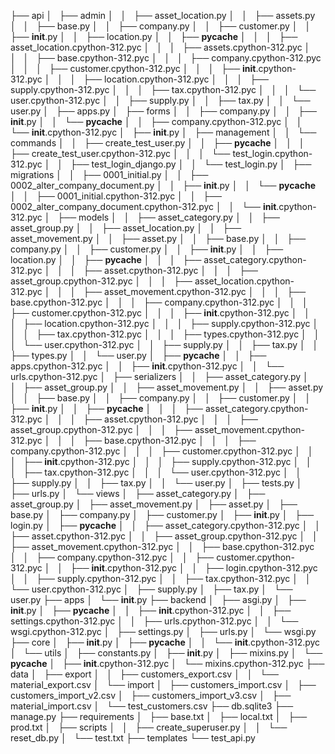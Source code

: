 ├── api
│   ├── admin
│   │   ├── asset_location.py
│   │   ├── assets.py
│   │   ├── base.py
│   │   ├── company.py
│   │   ├── customer.py
│   │   ├── __init__.py
│   │   ├── location.py
│   │   ├── __pycache__
│   │   │   ├── asset_location.cpython-312.pyc
│   │   │   ├── assets.cpython-312.pyc
│   │   │   ├── base.cpython-312.pyc
│   │   │   ├── company.cpython-312.pyc
│   │   │   ├── customer.cpython-312.pyc
│   │   │   ├── __init__.cpython-312.pyc
│   │   │   ├── location.cpython-312.pyc
│   │   │   ├── supply.cpython-312.pyc
│   │   │   ├── tax.cpython-312.pyc
│   │   │   └── user.cpython-312.pyc
│   │   ├── supply.py
│   │   ├── tax.py
│   │   └── user.py
│   ├── apps.py
│   ├── forms
│   │   ├── company.py
│   │   ├── __init__.py
│   │   └── __pycache__
│   │       ├── company.cpython-312.pyc
│   │       └── __init__.cpython-312.pyc
│   ├── __init__.py
│   ├── management
│   │   └── commands
│   │       ├── create_test_user.py
│   │       ├── __pycache__
│   │       │   ├── create_test_user.cpython-312.pyc
│   │       │   └── test_login.cpython-312.pyc
│   │       ├── test_login_django.py
│   │       └── test_login.py
│   ├── migrations
│   │   ├── 0001_initial.py
│   │   ├── 0002_alter_company_document.py
│   │   ├── __init__.py
│   │   └── __pycache__
│   │       ├── 0001_initial.cpython-312.pyc
│   │       ├── 0002_alter_company_document.cpython-312.pyc
│   │       └── __init__.cpython-312.pyc
│   ├── models
│   │   ├── asset_category.py
│   │   ├── asset_group.py
│   │   ├── asset_location.py
│   │   ├── asset_movement.py
│   │   ├── asset.py
│   │   ├── base.py
│   │   ├── company.py
│   │   ├── customer.py
│   │   ├── __init__.py
│   │   ├── location.py
│   │   ├── __pycache__
│   │   │   ├── asset_category.cpython-312.pyc
│   │   │   ├── asset.cpython-312.pyc
│   │   │   ├── asset_group.cpython-312.pyc
│   │   │   ├── asset_location.cpython-312.pyc
│   │   │   ├── asset_movement.cpython-312.pyc
│   │   │   ├── base.cpython-312.pyc
│   │   │   ├── company.cpython-312.pyc
│   │   │   ├── customer.cpython-312.pyc
│   │   │   ├── __init__.cpython-312.pyc
│   │   │   ├── location.cpython-312.pyc
│   │   │   ├── supply.cpython-312.pyc
│   │   │   ├── tax.cpython-312.pyc
│   │   │   ├── types.cpython-312.pyc
│   │   │   └── user.cpython-312.pyc
│   │   ├── supply.py
│   │   ├── tax.py
│   │   ├── types.py
│   │   └── user.py
│   ├── __pycache__
│   │   ├── apps.cpython-312.pyc
│   │   ├── __init__.cpython-312.pyc
│   │   └── urls.cpython-312.pyc
│   ├── serializers
│   │   ├── asset_category.py
│   │   ├── asset_group.py
│   │   ├── asset_movement.py
│   │   ├── asset.py
│   │   ├── base.py
│   │   ├── company.py
│   │   ├── customer.py
│   │   ├── __init__.py
│   │   ├── __pycache__
│   │   │   ├── asset_category.cpython-312.pyc
│   │   │   ├── asset.cpython-312.pyc
│   │   │   ├── asset_group.cpython-312.pyc
│   │   │   ├── asset_movement.cpython-312.pyc
│   │   │   ├── base.cpython-312.pyc
│   │   │   ├── company.cpython-312.pyc
│   │   │   ├── customer.cpython-312.pyc
│   │   │   ├── __init__.cpython-312.pyc
│   │   │   ├── supply.cpython-312.pyc
│   │   │   ├── tax.cpython-312.pyc
│   │   │   └── user.cpython-312.pyc
│   │   ├── supply.py
│   │   ├── tax.py
│   │   └── user.py
│   ├── tests.py
│   ├── urls.py
│   └── views
│       ├── asset_category.py
│       ├── asset_group.py
│       ├── asset_movement.py
│       ├── asset.py
│       ├── base.py
│       ├── company.py
│       ├── customer.py
│       ├── __init__.py
│       ├── login.py
│       ├── __pycache__
│       │   ├── asset_category.cpython-312.pyc
│       │   ├── asset.cpython-312.pyc
│       │   ├── asset_group.cpython-312.pyc
│       │   ├── asset_movement.cpython-312.pyc
│       │   ├── base.cpython-312.pyc
│       │   ├── company.cpython-312.pyc
│       │   ├── customer.cpython-312.pyc
│       │   ├── __init__.cpython-312.pyc
│       │   ├── login.cpython-312.pyc
│       │   ├── supply.cpython-312.pyc
│       │   ├── tax.cpython-312.pyc
│       │   └── user.cpython-312.pyc
│       ├── supply.py
│       ├── tax.py
│       └── user.py
├── apps
│   └── __init__.py
├── backend
│   ├── asgi.py
│   ├── __init__.py
│   ├── __pycache__
│   │   ├── __init__.cpython-312.pyc
│   │   ├── settings.cpython-312.pyc
│   │   ├── urls.cpython-312.pyc
│   │   └── wsgi.cpython-312.pyc
│   ├── settings.py
│   ├── urls.py
│   └── wsgi.py
├── core
│   ├── __init__.py
│   ├── __pycache__
│   │   └── __init__.cpython-312.pyc
│   └── utils
│       ├── constants.py
│       ├── __init__.py
│       ├── mixins.py
│       └── __pycache__
│           ├── __init__.cpython-312.pyc
│           └── mixins.cpython-312.pyc
├── data
│   ├── export
│   │   ├── customers_export.csv
│   │   └── material_export.csv
│   └── import
│       ├── customers_import.csv
│       ├── customers_import_v2.csv
│       ├── customers_import_v3.csv
│       ├── material_import.csv
│       └── test_customers.csv
├── db.sqlite3
├── manage.py
├── requirements
│   ├── base.txt
│   ├── local.txt
│   ├── prod.txt
│   ├── scripts
│   │   ├── create_superuser.py
│   │   └── reset_db.py
│   └── test.txt
├── templates
└── test_api.py